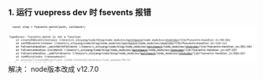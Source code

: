 ### 1. 运行 vuepress dev 时 fsevents 报错
<img src='../img/question/fsevents_err.png'>
解决： node版本改成 v12.7.0